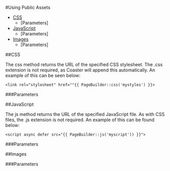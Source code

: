 #Using Public Assets
- [CSS](#css)
  - [Parameters]
- [JavaScript](#javascript)
  - [Parameters]
- [Images](#images)
  - [Parameters]

##CSS

The css method returns the URL of the specified CSS stylesheet. The .css extension is not required, as Coaster will append this automatically. An example of this can be seen below:

`<link rel="stylesheet" href=""{{ PageBuilder::css('mystyles') }}>`

###Parameters



##JavaScript

The js method returns the URL of the specified JavaScript file. As with CSS files, the .js extension is not required. An example of this can be found below:

`<script async defer src="{{ PageBuilder::js('myscript')) }}">`

###Parameters



##Images

###Parameters

